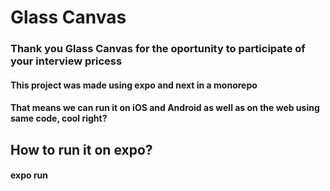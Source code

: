 # Glass Canvas
### Thank you Glass Canvas for the oportunity to participate of your interview pricess
#### This project was made using expo and next in a monorepo
#### That means we can run it on iOS and Android as well as on the web using same code, cool right?

## How to run it on expo?
#### expo run
